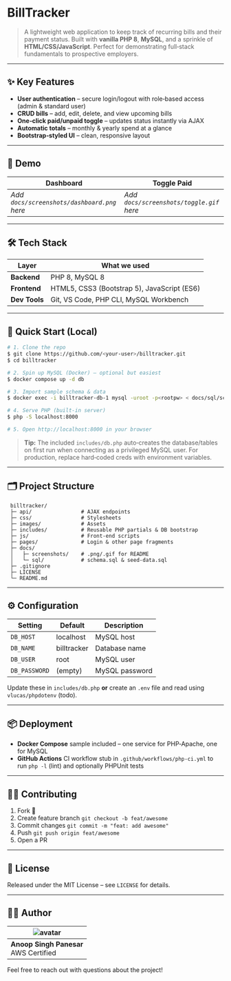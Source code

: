 # BillTracker

> A lightweight web application to keep track of recurring bills and their payment status. Built with **vanilla PHP 8**, **MySQL**, and a sprinkle of **HTML/CSS/JavaScript**. Perfect for demonstrating full‑stack fundamentals to prospective employers.

---

## ✨ Key Features

* **User authentication** – secure login/logout with role‑based access (admin & standard user)
* **CRUD bills** – add, edit, delete, and view upcoming bills
* **One‑click paid/unpaid toggle** – updates status instantly via AJAX
* **Automatic totals** – monthly & yearly spend at a glance
* **Bootstrap‑styled UI** – clean, responsive layout

---

## 📸 Demo

| Dashboard                                   | Toggle Paid                              |
| ------------------------------------------- | ---------------------------------------- |
| *Add `docs/screenshots/dashboard.png` here* | *Add `docs/screenshots/toggle.gif` here* |

---

## 🛠️ Tech Stack

| Layer         | What we used                                |
| ------------- | ------------------------------------------- |
| **Backend**   | PHP 8, MySQL 8                              |
| **Frontend**  | HTML5, CSS3 (Bootstrap 5), JavaScript (ES6) |
| **Dev Tools** | Git, VS Code, PHP CLI, MySQL Workbench      |

---

## 🚀 Quick Start (Local)

```bash
# 1. Clone the repo
$ git clone https://github.com/<your-user>/billtracker.git
$ cd billtracker

# 2. Spin up MySQL (Docker) – optional but easiest
$ docker compose up -d db

# 3. Import sample schema & data
$ docker exec -i billtracker-db-1 mysql -uroot -p<rootpw> < docs/sql/schema.sql

# 4. Serve PHP (built‑in server)
$ php -S localhost:8000

# 5. Open http://localhost:8000 in your browser
```

> **Tip:** The included `includes/db.php` auto‑creates the database/tables on first run when connecting as a privileged MySQL user. For production, replace hard‑coded creds with environment variables.

---

## 🗂️ Project Structure

```
 billtracker/
 ├─ api/                # AJAX endpoints
 ├─ css/                # Stylesheets
 ├─ images/             # Assets
 ├─ includes/           # Reusable PHP partials & DB bootstrap
 ├─ js/                 # Front‑end scripts
 ├─ pages/              # Login & other page fragments
 ├─ docs/
 │   ├─ screenshots/    # .png/.gif for README
 │   └─ sql/            # schema.sql & seed‑data.sql
 ├─ .gitignore
 ├─ LICENSE
 └─ README.md
```

---

## ⚙️ Configuration

| Setting       | Default     | Description    |
| ------------- | ----------- | -------------- |
| `DB_HOST`     | localhost   | MySQL host     |
| `DB_NAME`     | billtracker | Database name  |
| `DB_USER`     | root        | MySQL user     |
| `DB_PASSWORD` | (empty)     | MySQL password |

Update these in `includes/db.php` **or** create an `.env` file and read using `vlucas/phpdotenv` (todo).

---

## 📦 Deployment

* **Docker Compose** sample included – one service for PHP‑Apache, one for MySQL
* **GitHub Actions** CI workflow stub in `.github/workflows/php‑ci.yml` to run `php -l` (lint) and optionally PHPUnit tests

---

## 🧑‍💻 Contributing

1. Fork 💫
2. Create feature branch `git checkout -b feat/awesome`
3. Commit changes `git commit -m "feat: add awesome"`
4. Push `git push origin feat/awesome`
5. Open a PR

---

## 🪪 License

Released under the MIT License – see `LICENSE` for details.

---

## 🙋‍♂️ Author

| ![avatar](https://avatars.githubusercontent.com/anoopsingh)                                           |
| ----------------------------------------------------------------------------------------------------- |
| **Anoop Singh Panesar**<br>AWS Certified                                                              |

Feel free to reach out with questions about the project!
